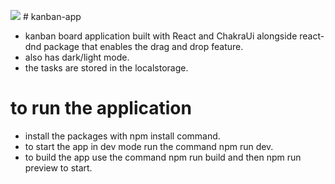 ![](https://user-images.githubusercontent.com/33128131/230544207-369e390d-b49d-4c02-8126-fc5f271d1fa4.PNG)
﻿# kanban-app
- kanban board application built with React and ChakraUi alongside react-dnd package that enables the drag and drop feature.
- also has dark/light mode.
- the tasks are stored in the localstorage.
# to run the application
- install the packages with npm install command.
- to start the app in dev mode run the command npm run dev.
- to build the app use the command npm run build and then npm run preview to start.
 
